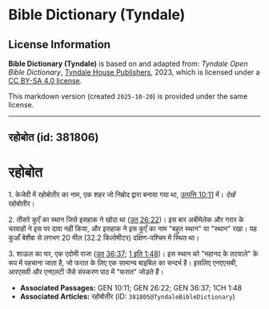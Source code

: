 # Bible Dictionary (Tyndale)

## License Information

**Bible Dictionary (Tyndale)** is based on and adapted from: _Tyndale Open Bible Dictionary_, [Tyndale House Publishers](https://tyndaleopenresources.com/), 2023, which is licensed under a [CC BY-SA 4.0 license](https://creativecommons.org/licenses/by-sa/4.0/legalcode.en).

This markdown version (created `2025-10-20`) is provided under the same license.



--------------------------------

## रहोबोत (id: 381806)

रहोबोत
======

1\. केजेवी में रहोबोतीर का नाम, एक शहर जो निम्रोद द्वारा बनाया गया था, [उत्पत्ति 10:11](https://ref.ly/Gen10:11) में। *देखें* रहोबोतीर।

2\. तीसरे कुएँ का स्थान जिसे इसहाक ने खोदा था ([उत् 26:22](https://ref.ly/Gen26:22))। इस बार अबीमेलेक और गरार के चरवाहों ने इस पर दावा नहीं किया, और इसहाक ने इस कुएँ का नाम "बहुत स्थान" या "स्थान" रखा। यह कुआँ बेर्शेबा से लगभग 20 मील (32\.2 किलोमीटर) दक्षिण\-पश्चिम में स्थित था।

3\. शाऊल का घर, एक एदोमी राजा ([उत् 36:37](https://ref.ly/Gen36:37); [1 इति 1:48](https://ref.ly/1Chr1:48))। इस स्थान को "महानद के तटवाले" के रूप में पहचाना जाता है, जो फरात के लिए एक सामान्य बाइबिल का सन्दर्भ है। इसलिए एनएएसबी, आरएसवी और एनएलटी जैसे संस्करण पाठ में "फरात" जोड़ते हैं।

* **Associated Passages:** GEN 10:11; GEN 26:22; GEN 36:37; 1CH 1:48
* **Associated Articles:** रहोबोतीर (ID: `381805@TyndaleBibleDictionary`)

